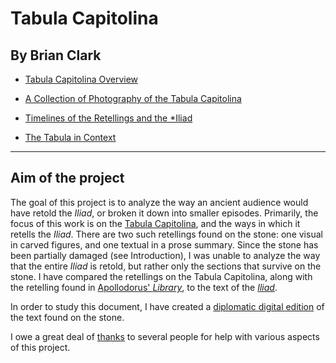 # Tabula Capitolina

## By Brian Clark

- [Tabula Capitolina Overview](Intro.md)

- [A Collection of Photography of the Tabula Capitolina](images.md)

- [Timelines of the Retellings and the *Iliad](iliadTL.md)

- [The Tabula in Context](tabContext.md)

---------

## Aim of the project

The goal of this project is to analyze the way an ancient audience would have retold the *Iliad*, or broken it down into smaller episodes. Primarily, the focus of this work is on the [Tabula Capitolina](http://shot.holycross.edu/eikon/tabulaeiliacae/Capitoline_1.jpg), and the ways in which it retells the *Iliad*. There are two such retellings found on the stone: one visual in carved figures, and one textual in a prose summary. Since the stone has been partially damaged (see Introduction), I was unable to analyze the way that the entire *Iliad* is retold, but rather only the sections that survive on the stone. I have compared the retellings on the Tabula Capitolina, along with the retelling found in [Apollodorus' *Library*](http://www.perseus.tufts.edu/hopper/text?doc=Perseus%3Atext%3A1999.01.0022%3Atext%3DEpitome%3Abook%3DE%3Achapter%3D4), to the text of the [*Iliad*](http://www.perseus.tufts.edu/hopper/text?doc=Perseus%3atext%3a1999.01.0134). 

In order to study this document, I have created a [diplomatic digital edition](digitalEditing.md) of the text found on the stone. 

I owe a great deal of [thanks](thanks.md) to several people for help with various aspects of this project.


